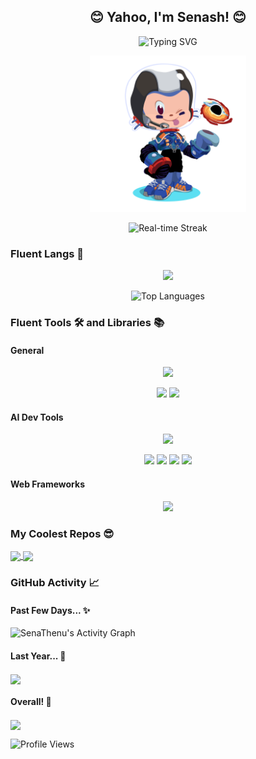<h2 align="center">😊 Yahoo, I'm Senash! 😊</h2>

<!-- Typing Svg -->
<p align="center">
  <img src="https://readme-typing-svg.demolab.com?font=Space+Mono&pause=1000&color=58a6ff&center=true&width=435&lines=A+Python+Developer;Currently+Studying+Machine+Learning" alt="Typing SVG">
      <!-- Special Thanks: https://git.io/typing-svg -->
</p>

<div align="center">
  <img height=250px src="https://github.com/SenaThenu/SenaThenu/blob/main/Octocat.png"></img>
</div>

<!-- Live Streak -->
<p align="center">
  <img src="https://github-readme-streak-stats.herokuapp.com?user=SenaThenu&theme=tokyonight&hide_border=true&border_radius=25&mode=weekly&exclude_days=Sun%2CSat&card_width=500&background=45%2C094A9F%2C49447E" alt="Real-time Streak">
      <!-- Special Thanks: https://git.io/streak-stats -->
</p>

### Fluent Langs 🍃
<p align="center">
    <img src="https://skillicons.dev/icons?i=py,js,bash,html,css,solidity,latex&theme=dark">
</p>
    <!-- Special Thanks: https://github.com/tandpfun/skill-icons -->
    
<p align="center">
    <img src="https://github-readme-stats.vercel.app/api/top-langs/?username=SenaThenu&theme=holi&layout=donut-vertical&hide_border=true&border_radius=20&bg_color=90,12529a,0c3666" alt="Top Languages">
</p>
    <!-- Special Thanks: https://github.com/anuraghazra/github-readme-stats#top-languages-card -->

### Fluent Tools 🛠️ and Libraries 📚

#### General
<p align="center">
  <img src="https://skillicons.dev/icons?i=figma,git,ai,linux,md,postgres&theme=dark">
</p>
    <!-- Special Thanks: https://github.com/tandpfun/skill-icons -->

<!-- Additonal -->
<div align="center">
  <a href="https://colab.research.google.com/"><img height=30px src="https://img.shields.io/badge/Google_Colab-242938?logo=googlecolab"></a>
  <a href="https://notion.so/"><img height=30px src="https://img.shields.io/badge/Notion-242938?logo=notion"></a>
</div>

#### AI Dev Tools
<p align="center">
    <img src="https://skillicons.dev/icons?i=tensorflow,pytorch&theme=dark">
</p>

<!-- Additonal Packages -->
<div align="center">
  <a href="https://scikit-learn.org/"><img height=30px src="https://img.shields.io/badge/sk--learn-242938?logo=scikitlearn&logoColor=f5f5f5"></a>
  <a href="https://numpy.org/"><img height=30px src="https://img.shields.io/badge/NumPy-242938?logo=numpy&logoColor=f5f5f5"></a>
  <a href="https://pandas.pydata.org/"><img height=30px src="https://img.shields.io/badge/Pandas-242938?logo=pandas&logoColor=f5f5f5"></a>
  <a href="https://jupyter.org/"><img height=30px src="https://img.shields.io/badge/JupyterNBs-242938?logo=jupyter&logoColor=f5f5f5"></a>
</div>

#### Web Frameworks
<p align="center">
    <img src="https://skillicons.dev/icons?i=flask,bootstrap,tailwind&theme=dark">
</p>

<!-- Top Repos -->
### My Coolest Repos 😎
<a href="https://github.com/SenaThenu/kindle-clippings-to-notion">
  <img width=380 align="center" src="https://github-readme-stats.vercel.app/api/pin/?username=SenaThenu&repo=kindle-clippings-to-notion&theme=github_dark&hide_border=true&border_radius=20&bg_color=0c3666">
</a>
<a href="https://github.com/SenaThenu/mission-eunora">
  <img width=380 align="center" src="https://github-readme-stats.vercel.app/api/pin/?username=SenaThenu&repo=mission-eunora&theme=github_dark&hide_border=true&border_radius=20&bg_color=0c3666">
</a>
    <!-- Special Thanks: https://github.com/anuraghazra/github-readme-stats#github-extra-pins -->

### GitHub Activity 📈

#### Past Few Days... ✨
<img alt="SenaThenu's Activity Graph" src="https://github-readme-activity-graph.vercel.app/graph/?username=SenaThenu&bg_color=0c3666&color=519df3&line=1666c0&point=1a7ae6&hide_border=true&radius=16&area=true">
    <!-- Special Thanks: https://github.com/ashutosh00710/github-readme-activity-graph -->

#### Last Year... 📅
<img align="center" src="http://github-profile-summary-cards.vercel.app/api/cards/profile-details?username=SenaThenu&theme=prussian">
    <!-- Special Thanks: https://github.com/vn7n24fzkq/github-profile-summary-cards -->
    
#### Overall! 🚀
<img align="center" src="http://github-profile-summary-cards.vercel.app/api/cards/stats?username=SenaThenu&theme=prussian">

![Profile Views](https://komarev.com/ghpvc/?username=SenaThenu&label=Profile+Views&color=38a0ff)

<!---
SenaThenu/SenaThenu is a ✨ special ✨ repository because its `README.md` (this file) appears on your GitHub profile.
You can click the Preview link to take a look at your changes.
--->
